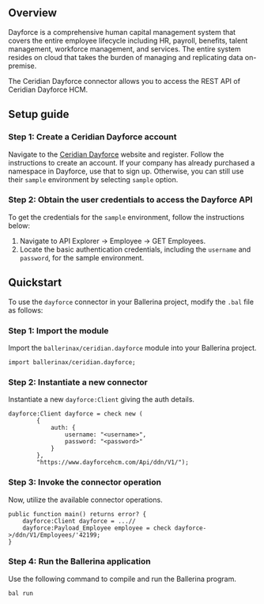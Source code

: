 ## Overview

Dayforce is a comprehensive human capital management system that covers the entire employee lifecycle including HR, payroll, benefits, talent management, workforce management, and services. The entire system resides on cloud that takes the burden of managing and replicating data on-premise.

The Ceridian Dayforce connector allows you to access the REST API of Ceridian Dayforce HCM.

## Setup guide

### Step 1: Create a Ceridian Dayforce account

Navigate to the [Ceridian Dayforce](https://developers.dayforce.com) website and register. Follow the instructions to create an account. If your company has already purchased a namespace in Dayforce, use that to sign up. Otherwise, you can still use their `sample` environment by selecting `sample` option.

### Step 2: Obtain the user credentials to access the Dayforce API

To get the credentials for the `sample` environment, follow the instructions below:
1. Navigate to API Explorer -> Employee -> GET Employees.
2. Locate the basic authentication credentials, including the `username` and `password`, for the sample environment.

## Quickstart

To use the `dayforce` connector in your Ballerina project, modify the `.bal` file as follows:

### Step 1: Import the module

Import the `ballerinax/ceridian.dayforce` module into your Ballerina project.
```ballerina
import ballerinax/ceridian.dayforce;
```

### Step 2: Instantiate a new connector

Instantiate a new `dayforce:Client` giving the auth details.

```ballerina
dayforce:Client dayforce = check new (
        {
            auth: { 
                username: "<username>", 
                password: "<password>"
            }
        }, 
        "https://www.dayforcehcm.com/Api/ddn/V1/");
```

### Step 3: Invoke the connector operation

Now, utilize the available connector operations.
```ballerina
public function main() returns error? {
    dayforce:Client dayforce = ...//
    dayforce:Payload_Employee employee = check dayforce->/ddn/V1/Employees/'42199;
}
```

### Step 4: Run the Ballerina application

Use the following command to compile and run the Ballerina program.

```bash
bal run
```
